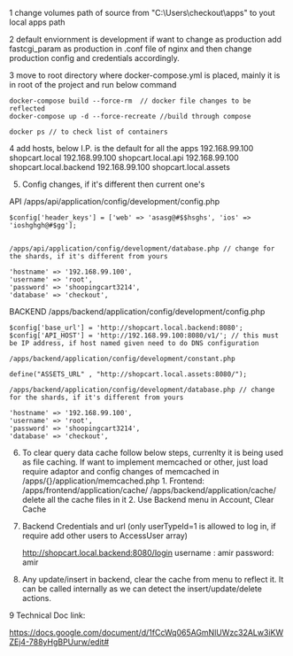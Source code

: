 1 change volumes path of source from "C:\Users\checkout\apps" to yout local apps path

2 default enviornment is development if want to change as production add fastcgi_param as production in .conf file of nginx and then change production config and credentials accordingly.

3 move to root directory where docker-compose.yml is placed, mainly it is in root of the project and run below command

	docker-compose build --force-rm  // docker file changes to be reflected
	docker-compose up -d --force-recreate //build through compose
	
	docker ps // to check list of containers

4 add hosts, below I.P. is the default for all the apps
	192.168.99.100	shopcart.local
	192.168.99.100	shopcart.local.api
	192.168.99.100	shopcart.local.backend
	192.168.99.100  shopcart.local.assets

5. Config changes, if it's different then current one's

 API
	/apps/api/application/config/development/config.php
	
	$config['header_keys'] = ['web' => 'asasg@#$$hsghs', 'ios' => 'ioshghgh@#$gg'];
	
	
	/apps/api/application/config/development/database.php // change for the shards, if it's different from yours
	
	'hostname' => '192.168.99.100',
    'username' => 'root',
    'password' => 'shoopingcart3214',
    'database' => 'checkout',
	
 BACKEND
	/apps/backend/application/config/development/config.php
		
	$config['base_url'] = 'http://shopcart.local.backend:8080';
	$config['API_HOST'] = 'http://192.168.99.100:8080/v1/'; // this must be IP address, if host named given need to do DNS configuration
	
	/apps/backend/application/config/development/constant.php
	
	define("ASSETS_URL" , "http://shopcart.local.assets:8080/");
	
	/apps/backend/application/config/development/database.php // change for the shards, if it's different from yours
	
	'hostname' => '192.168.99.100',
    'username' => 'root',
    'password' => 'shoopingcart3214',
    'database' => 'checkout',
	
6. To clear query data cache follow below steps, currenlty it is being used as file caching. If want to implement memcached or other, just load require adaptor and config changes of memcached in /apps/{}/application/memcached.php
		1. Frontend: /apps/frontend/application/cache/ /apps/backend/application/cache/ delete all the cache files in it
		2. Use Backend menu in Account, Clear Cache
		
7. Backend Credentials and url (only userTypeId=1 is allowed to log in, if require add other users to AccessUser array)

	http://shopcart.local.backend:8080/login
    username : amir
    password: amir
		
			
8. Any update/insert in backend, clear the cache from menu to reflect it.
	It can be called internally as we can detect the insert/update/delete actions.
	
9 Technical Doc link:

https://docs.google.com/document/d/1fCcWq065AGmNlUWzc32ALw3iKWZEj4-788yHgBPUurw/edit#
	
	